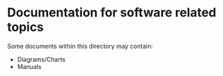 # Documentation for software related topics

Some documents within this directory may contain:

- Diagrams/Charts
- Manuals
